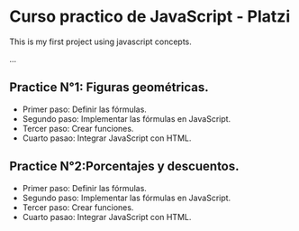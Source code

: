 # Curso practico de JavaScript - Platzi

This is my first project using javascript concepts. 

...

## Practice N°1: Figuras geométricas.

- Primer paso: Definir las fórmulas.
- Segundo paso: Implementar las fórmulas en JavaScript.
- Tercer paso: Crear funciones.
- Cuarto pasao: Integrar JavaScript con HTML. 

## Practice N°2:Porcentajes y descuentos.

- Primer paso: Definir las fórmulas.
- Segundo paso: Implementar las fórmulas en JavaScript.
- Tercer paso: Crear funciones.
- Cuarto pasao: Integrar JavaScript con HTML.